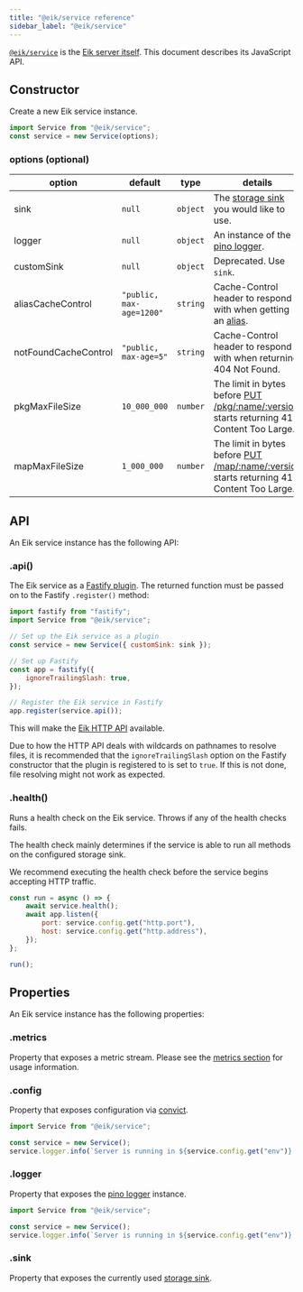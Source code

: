 ```yaml
---
title: "@eik/service reference"
sidebar_label: "@eik/service"
---
```


[`@eik/service`](https://github.com/eik-lib/service#readme) is the [Eik server itself](/docs/server/). This document describes its JavaScript API.

## Constructor

Create a new Eik service instance.

```js
import Service from "@eik/service";
const service = new Service(options);
```

### options (optional)

| option               | default                  | type     | details                                                                                                                                 |
| -------------------- | ------------------------ | -------- | --------------------------------------------------------------------------------------------------------------------------------------- |
| sink                 | `null`                   | `object` | The [storage sink] you would like to use.                                                                                               |
| logger               | `null`                   | `object` | An instance of the [pino logger](https://getpino.io/).                                                                                  |
| customSink           | `null`                   | `object` | Deprecated. Use `sink`.                                                                                                                 |
| aliasCacheControl    | `"public, max-age=1200"` | `string` | Cache-Control header to respond with when getting an [alias](/docs/dependencies/aliases).                                               |
| notFoundCacheControl | `"public, max-age=5"`    | `string` | Cache-Control header to respond with when returning 404 Not Found.                                                                      |
| pkgMaxFileSize       | `10_000_000`             | `number` | The limit in bytes before [PUT /pkg/:name/:version](/docs/server/http-api#upload-a-package) starts returning 413 Content Too Large.     |
| mapMaxFileSize       | `1_000_000`              | `number` | The limit in bytes before [PUT /map/:name/:version](/docs/server/http-api#upload-an-import-map) starts returning 413 Content Too Large. |

## API

An Eik service instance has the following API:

### .api()

The Eik service as a [Fastify plugin](https://www.fastify.io/docs/latest/Plugins/). The returned function must be passed on to the Fastify `.register()` method:

```js
import fastify from "fastify";
import Service from "@eik/service";

// Set up the Eik service as a plugin
const service = new Service({ customSink: sink });

// Set up Fastify
const app = fastify({
	ignoreTrailingSlash: true,
});

// Register the Eik service in Fastify
app.register(service.api());
```

This will make the [Eik HTTP API](/docs/server/http-api/) available.

Due to how the HTTP API deals with wildcards on pathnames to resolve files, it is recommended that the `ignoreTrailingSlash` option on the Fastify constructor that the plugin is registered to is set to `true`. If this is not done, file resolving might not work as expected.

### .health()

Runs a health check on the Eik service. Throws if any of the health checks fails.

The health check mainly determines if the service is able to run all methods on the configured storage sink.

We recommend executing the health check before the service begins accepting HTTP traffic.

```js
const run = async () => {
	await service.health();
	await app.listen({
		port: service.config.get("http.port"),
		host: service.config.get("http.address"),
	});
};

run();
```

## Properties

An Eik service instance has the following properties:

### .metrics

Property that exposes a metric stream. Please see the [metrics section](/docs/server/metrics/) for usage information.

### .config

Property that exposes configuration via [convict](https://github.com/mozilla/node-convict).

```js
import Service from "@eik/service";

const service = new Service();
service.logger.info(`Server is running in ${service.config.get("env")} mode`);
```

### .logger

Property that exposes the [pino logger](https://getpino.io/) instance.

```js
import Service from "@eik/service";

const service = new Service();
service.logger.info(`Server is running in ${service.config.get("env")} mode`);
```

### .sink

Property that exposes the currently used [storage sink].

[storage sink]: /docs/server/storage/
